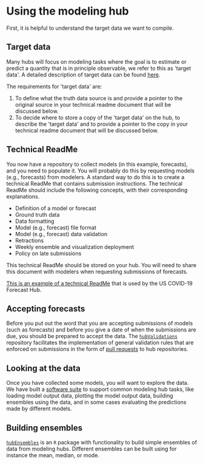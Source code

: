 # Using the modeling hub  

First, it is helpful to understand the target data we want to compile.  

## Target data  

Many hubs will focus on modeling tasks where the goal is to estimate or predict a quantity that is in principle observable, we refer to this as 'target data'. A detailed description of target data can be found [here](../user-guide/target-data.md).  

The requirements for 'target data' are:  
1. To define what the truth data source is and provide a pointer to the original source in your technical readme document that will be discussed below.  
2. To decide where to store a copy of the 'target data' on the hub, to describe the 'target data' and to provide a pointer to the copy in your technical readme document that will be discussed below.  

## Technical ReadMe  

You now have a repository to collect models (in this example, forecasts), and you need to populate it. You will probably do this by requesting models (e.g., forecasts) from modelers. A standard way to do this is to create a technical ReadMe that contains submission instructions. The technical ReadMe should include the following concepts, with their corresponding explanations.  
- Definition of a model or forecast  
- Ground truth data  
- Data formatting  
- Model (e.g., forecast) file format  
- Model (e.g., forecast) data validation  
- Retractions  
- Weekly ensemble and visualization deployment  
- Policy on late submissions  

This technical ReadMe should be stored on your hub. You will need to share this document with modelers when requesting submissions of forecasts.  

[This is an example of a technical ReadMe](https://github.com/reichlab/covid19-forecast-hub/blob/master/data-processed/README.md) that is used by the US COVID-19 Forecast Hub.

## Accepting forecasts  

Before you put out the word that you are accepting submissions of models (such as forecasts) and before you give a date of when the submissions are due, you should be prepared to accept the data. The [`hubValidations`](https://hubverse-org.github.io/hubValidations/) repository facilitates the implementation of general validation rules that are enforced on submissions in the form of [pull requests](https://docs.github.com/articles/about-pull-requests) to hub repositories.  

## Looking at the data  
Once you have collected some models, you will want to explore the data. We have built a [software suite](../user-guide/software.md) to support common modeling hub tasks, like loading model output data, plotting the model output data, building ensembles using the data, and in some cases evaluating the predictions made by different models.

## Building ensembles  
[`hubEnsembles`](https://hubverse-org.github.io/hubEnsembles/) is an `R` package with functionality to build simple ensembles of data from modeling hubs. Different ensembles can be built using for instance the mean, median, or mode.  
